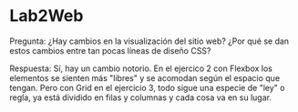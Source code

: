 # Lab2Web

Pregunta:
¿Hay cambios en la visualización del sitio web? ¿Por qué se dan estos cambios entre tan pocas líneas de diseño CSS?

Respuesta:
Sí, hay un cambio notorio. 
En el ejercico 2 con Flexbox los elementos se sienten más "libres" y se acomodan según el espacio que tengan. 
Pero con Grid en el ejercicio 3, todo sigue una especie de "ley" o regla, ya está dividido en filas y columnas y cada cosa va en su lugar.
